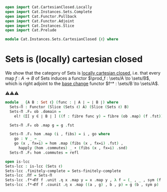 ```agda
open import Cat.CartesianClosed.Locally
open import Cat.Instances.Sets.Complete
open import Cat.Functor.Pullback
open import Cat.Functor.Adjoint
open import Cat.Instances.Slice
open import Cat.Prelude

module Cat.Instances.Sets.CartesianClosed {ℓ} where
```

<!--
```agda
open Functor
open /-Obj
open /-Hom
open _⊣_
open _=>_
```
-->

# Sets is (locally) cartesian closed

We show that the category of Sets is [locally cartesian closed], i.e.
that every map $f : A \to B$ of Sets induces a functor $\prod_f :
\sets/A \to \sets/B$, which is right adjoint to the [base change]
functor $f^* : \sets/B \to \sets/A$.

[locally cartesian closed]: Cat.CartesianClosed.Locally.html
[base change]: Cat.Functor.Pullback.html

⚠️⚠️⚠️

```agda
module _ {A B : Set ℓ} (func : ∣ A ∣ → ∣ B ∣) where
  Sets-Π : Functor (Slice (Sets ℓ) A) (Slice (Sets ℓ) B)
  Sets-Π .F₀ ob .domain =
    el! (Σ[ y ∈ ∣ B ∣ ] ((f : fibre func y) → fibre (ob .map) (f .fst)))

  Sets-Π .F₀ ob .map g = g .fst

  Sets-Π .F₁ hom .map (i , fibs) = i , go where
    go : ∀ _ → _
    go (x , fx=i) = hom .map (fibs (x , fx=i) .fst) ,
      happly (hom .commutes) _ ∙ (fibs (x , fx=i) .snd)
  Sets-Π .F₁ hom .commutes = refl
```

<!--
```agda
  Sets-Π .F-id = /-Hom-path
    (funext λ x → Σ-pathp refl (funext λ x → Σ-pathp refl (A .is-tr _ _ _ _)))
  Sets-Π .F-∘ f g = /-Hom-path
    (funext λ x → Σ-pathp refl (funext λ x → Σ-pathp refl (A .is-tr _ _ _ _)))
```
-->

```agda
open is-lcc
Sets-lcc : is-lcc (Sets ℓ)
Sets-lcc .finitely-complete = Sets-finitely-complete
Sets-lcc .Πf = Sets-Π
Sets-lcc .f*⊣Πf f .unit .η x .map y = x .map y , λ f → (_ , _ , sym (f .snd)) , refl
Sets-lcc .f*⊣Πf f .counit .η x .map ((a , g) , b , p) = g (b , sym p) .fst
```

<!--
```agda
Sets-lcc .f*⊣Πf f .unit .η x .commutes = refl
Sets-lcc .f*⊣Πf {a} {b} f .unit .is-natural x y g =
  /-Hom-path (funext λ x → Σ-pathp (happly (g .commutes) _)
    (funext-dep (λ p → Σ-pathp-dep (Σ-pathp refl (Σ-pathp (λ i → p i .fst)
      (is-set→squarep (λ i j → b .is-tr) _ _ _ _)))
      (is-set→squarep (λ i j → a .is-tr) _ _ _ _))))
Sets-lcc .f*⊣Πf f .counit .η x .commutes = funext λ where
  ((a , g) , b , p) → g (b , sym p) .snd
Sets-lcc .f*⊣Πf {a} {b} f .counit .is-natural x y g =
  /-Hom-path (funext λ x → ap (g .map ⊙ fst ⊙ x .fst .snd)
    (Σ-pathp refl (b .is-tr _ _ _ _)))
Sets-lcc .f*⊣Πf {a} {b} f .zig {A} =
  /-Hom-path (funext λ x → Σ-pathp refl (Σ-pathp refl (b .is-tr _ _ _ _)))
Sets-lcc .f*⊣Πf {a} {b} f .zag =
  /-Hom-path (funext (λ x → Σ-pathp refl
    (funext λ x → Σ-pathp refl (a .is-tr _ _ _ _))))
```
-->
